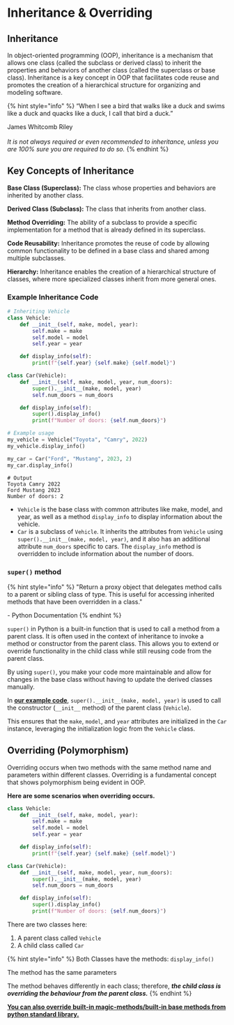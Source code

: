 # Inheritance & Overriding

## Inheritance

In object-oriented programming (OOP), inheritance is a mechanism that allows one class (called the subclass or derived class) to inherit the properties and behaviors of another class (called the superclass or base class). Inheritance is a key concept in OOP that facilitates code reuse and promotes the creation of a hierarchical structure for organizing and modeling software.

{% hint style="info" %}
“When I see a bird that walks like a duck and swims like a duck and quacks like a duck, I call that bird a duck.”

James Whitcomb Riley\
\
_It is not always required or even recommended to inheritance, unless you are 100% sure you are required to do so._
{% endhint %}

## Key Concepts of Inheritance

**Base Class (Superclass):** The class whose properties and behaviors are inherited by another class.

**Derived Class (Subclass):** The class that inherits from another class.

**Method Overriding:** The ability of a subclass to provide a specific implementation for a method that is already defined in its superclass.

**Code Reusability:** Inheritance promotes the reuse of code by allowing common functionality to be defined in a base class and shared among multiple subclasses.

**Hierarchy:** Inheritance enables the creation of a hierarchical structure of classes, where more specialized classes inherit from more general ones.

### Example Inheritance Code

```python
# Inheriting Vehicle
class Vehicle:
    def __init__(self, make, model, year):
        self.make = make
        self.model = model
        self.year = year

    def display_info(self):
        print(f"{self.year} {self.make} {self.model}")

class Car(Vehicle):
    def __init__(self, make, model, year, num_doors):
        super().__init__(make, model, year)
        self.num_doors = num_doors

    def display_info(self):
        super().display_info()
        print(f"Number of doors: {self.num_doors}")

# Example usage
my_vehicle = Vehicle("Toyota", "Camry", 2022)
my_vehicle.display_info()

my_car = Car("Ford", "Mustang", 2023, 2)
my_car.display_info()
```

```
# Output
Toyota Camry 2022
Ford Mustang 2023
Number of doors: 2
```

* `Vehicle` is the base class with common attributes like make, model, and year, as well as a method `display_info` to display information about the vehicle.
* `Car` is a subclass of `Vehicle`. It inherits the attributes from `Vehicle` using `super().__init__(make, model, year)`, and it also has an additional attribute `num_doors` specific to cars. The `display_info` method is overridden to include information about the number of doors.

### `super()` method

{% hint style="info" %}
"Return a proxy object that delegates method calls to a parent or sibling class of type. This is useful for accessing inherited methods that have been overridden in a class."&#x20;

\- Python Documentation
{% endhint %}

`super()` in Python is a built-in function that is used to call a method from a parent class. It is often used in the context of inheritance to invoke a method or constructor from the parent class. This allows you to extend or override functionality in the child class while still reusing code from the parent class.

By using `super()`, you make your code more maintainable and allow for changes in the base class without having to update the derived classes manually.

In [**our example code**](inheritance-and-overriding.md#example-inheritance-code), `super().__init__(make, model, year)` is used to call the constructor (`__init__` method) of the parent class (`Vehicle`).&#x20;

This ensures that the `make`, `model`, and `year` attributes are initialized in the `Car` instance, leveraging the initialization logic from the `Vehicle` class.

## Overriding (Polymorphism)

Overriding occurs when two methods with the same method name and parameters within different classes. Overriding is a fundamental concept that shows polymorphism being evident in OOP.

**Here are some scenarios when overriding occurs.**

```python
class Vehicle:
    def __init__(self, make, model, year):
        self.make = make
        self.model = model
        self.year = year

    def display_info(self):
        print(f"{self.year} {self.make} {self.model}")

class Car(Vehicle):
    def __init__(self, make, model, year, num_doors):
        super().__init__(make, model, year)
        self.num_doors = num_doors

    def display_info(self):
        super().display_info()
        print(f"Number of doors: {self.num_doors}")
```

There are two classes here:

1. A parent class called `Vehicle`
2. A child class called `Car`

{% hint style="info" %}
Both Classes have the methods: `display_info()`

The method has the same parameters

The method behaves differently in each class; therefore, _**the child class is overriding the behaviour from the parent class.**_
{% endhint %}

[**You can also override built-in magic-methods/built-in base methods from python standard library.**](override-magic-methods.md)
